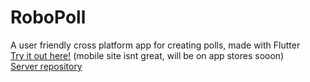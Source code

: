 # RoboPoll

A user friendly cross platform app for creating polls, made with Flutter  
<a href="https://insaneh4.github.io/robopoll/#/" target="_blank">Try it out here!</a> (mobile site isnt great, will be on app stores sooon)  
<a href="https://github.com/InsaneH4/pollServer" target="_blank">Server repository</a>
